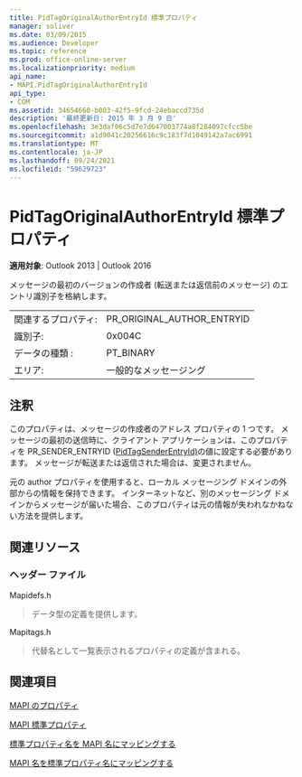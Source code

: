 ```yaml
---
title: PidTagOriginalAuthorEntryId 標準プロパティ
manager: soliver
ms.date: 03/09/2015
ms.audience: Developer
ms.topic: reference
ms.prod: office-online-server
ms.localizationpriority: medium
api_name:
- MAPI.PidTagOriginalAuthorEntryId
api_type:
- COM
ms.assetid: 34654660-b003-42f5-9fcd-24ebaccd735d
description: '最終更新日: 2015 年 3 月 9 日'
ms.openlocfilehash: 3e3daf06c5d7e7d647003774a8f284097cfcc5be
ms.sourcegitcommit: a1d9041c20256616c9c183f7d1049142a7ac6991
ms.translationtype: MT
ms.contentlocale: ja-JP
ms.lasthandoff: 09/24/2021
ms.locfileid: "59629723"
---
```

# <a name="pidtagoriginalauthorentryid-canonical-property"></a>PidTagOriginalAuthorEntryId 標準プロパティ

  
  
**適用対象**: Outlook 2013 | Outlook 2016 
  
メッセージの最初のバージョンの作成者 (転送または返信前のメッセージ) のエントリ識別子を格納します。
  
|||
|:-----|:-----|
|関連するプロパティ:  <br/> |PR_ORIGINAL_AUTHOR_ENTRYID  <br/> |
|識別子:  <br/> |0x004C  <br/> |
|データの種類 :   <br/> |PT_BINARY  <br/> |
|エリア:  <br/> |一般的なメッセージング  <br/> |
   
## <a name="remarks"></a>注釈

このプロパティは、メッセージの作成者のアドレス プロパティの 1 つです。 メッセージの最初の送信時に、クライアント アプリケーションは、このプロパティを PR_SENDER_ENTRYID  ([PidTagSenderEntryId)](pidtagsenderentryid-canonical-property.md)の値に設定する必要があります。 メッセージが転送または返信された場合は、変更されません。 
  
元の author プロパティを使用すると、ローカル メッセージング ドメインの外部からの情報を保持できます。 インターネットなど、別のメッセージング ドメインからメッセージが届いた場合、このプロパティは元の情報が失われなかねない方法を提供します。
  
## <a name="related-resources"></a>関連リソース

### <a name="header-files"></a>ヘッダー ファイル

Mapidefs.h
  
> データ型の定義を提供します。
    
Mapitags.h
  
> 代替名として一覧表示されるプロパティの定義が含まれる。
    
## <a name="see-also"></a>関連項目



[MAPI のプロパティ](mapi-properties.md)
  
[MAPI 標準プロパティ](mapi-canonical-properties.md)
  
[標準プロパティ名を MAPI 名にマッピングする](mapping-canonical-property-names-to-mapi-names.md)
  
[MAPI 名を標準プロパティ名にマッピングする](mapping-mapi-names-to-canonical-property-names.md)

